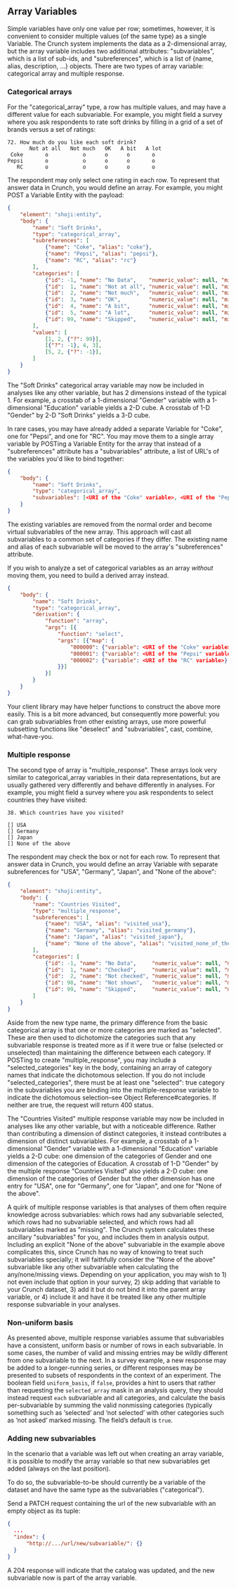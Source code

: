 ## Array Variables

Simple variables have only one value per row; sometimes, however, it is convenient to consider multiple values (of the same type) as a single Variable. The Crunch system implements the data as a 2-dimensional array, but the array variable includes two additional attributes: "subvariables", which is a list of sub-ids, and "subreferences", which is a list of {name, alias, description, ...} objects. There are two types of array variable: categorical array and multiple response.

### Categorical arrays

For the "categorical_array" type, a row has multiple values, and may have a different value for each subvariable. For example, you might field a survey where you ask respondents to rate soft drinks by filling in a grid of a set of brands versus a set of ratings:

```
72. How much do you like each soft drink?
       Not at all   Not much   OK   A bit   A lot
 Coke       o           o      o      o       o
Pepsi       o           o      o      o       o
   RC       o           o      o      o       o
```

The respondent may only select one rating in each row. To represent that answer data in Crunch, you would define an array. For example, you might POST a Variable Entity with the payload:

```json
{
    "element": "shoji:entity",
    "body": {
        "name": "Soft Drinks",
        "type": "categorical_array",
        "subreferences": [
            {"name": "Coke", "alias": "coke"},
            {"name": "Pepsi", "alias": "pepsi"},
            {"name": "RC", "alias": "rc"}
        ],
        "categories": [
            {"id": -1, "name": "No Data",    "numeric_value": null, "missing":  true},
            {"id":  1, "name": "Not at all", "numeric_value": null, "missing": false},
            {"id":  2, "name": "Not much",   "numeric_value": null, "missing": false},
            {"id":  3, "name": "OK",         "numeric_value": null, "missing": false},
            {"id":  4, "name": "A bit",      "numeric_value": null, "missing": false},
            {"id":  5, "name": "A lot",      "numeric_value": null, "missing": false},
            {"id": 99, "name": "Skipped",    "numeric_value": null, "missing":  true}
        ],
        "values": [
            [1, 2, {"?": 99}],
            [{"?": -1}, 4, 3],
            [5, 2, {"?": -1}],
        ]
    }
}
```

The "Soft Drinks" categorical array variable may now be included in analyses like any other variable, but has 2 dimensions instead of the typical 1. For example, a crosstab of a 1-dimensional "Gender" variable with a 1-dimensional "Education" variable yields a 2-D cube. A crosstab of 1-D "Gender" by 2-D "Soft Drinks" yields a 3-D cube.

In rare cases, you may have already added a separate Variable for "Coke", one for "Pepsi", and one for "RC". You may move them to a single array variable by POSTing a Variable Entity for the array that instead of a "subreferences" attribute has a "subvariables" attribute, a list of URL's of the variables you'd like to bind together:

```json
{
    "body": {
        "name": "Soft Drinks",
        "type": "categorical_array",
        "subvariables": [<URI of the "Coke" variable>, <URI of the "Pepsi" variable>, <URI of the "RC" variable>]
    }
}
```

The existing variables are removed from the normal order and become virtual subvariables of the new array. This approach will cast all subvariables to a common set of categories if they differ. The existing name and alias of each subvariable will be moved to the array's "subreferences" attribute.

If you wish to analyze a set of categorical variables as an array *without* moving them, you need to build a derived array instead.

```json
{
    "body": {
        "name": "Soft Drinks",
        "type": "categorical_array",
        "derivation": {
            "function": "array",
            "args": [{
                "function": "select",
                "args": [{"map": {
                    "000000": {"variable": <URI of the "Coke" variable>},
                    "000001": {"variable": <URI of the "Pepsi" variable>},
                    "000002": {"variable": <URI of the "RC" variable>}
                }}]
            }]
        }
    }
}
```

Your client library may have helper functions to construct the above more easily. This is a bit more advanced, but consequently more powerful: you can grab subvariables from other existing arrays, use more powerful subsetting functions like "deselect" and "subvariables", cast, combine, what-have-you.


### Multiple response
The second type of array is "multiple_response". These arrays look very similar to categorical_array variables in their data representations, but are usually gathered very differently and behave differently in analyses. For example, you might field a survey where you ask respondents to select countries they have visited:

```
38. Which countries have you visited?

[] USA
[] Germany
[] Japan
[] None of the above 
```

The respondent may check the box or not for each row. To represent that answer data in Crunch, you would define an array Variable with separate subreferences for "USA", "Germany", "Japan", and "None of the above":

```json
{
    "element": "shoji:entity",
    "body": {
        "name": "Countries Visited",
        "type": "multiple_response",
        "subreferences": [
            {"name": "USA", "alias": "visited_usa"},
            {"name": "Germany", "alias": "visited_germany"},
            {"name": "Japan", "alias": "visited_japan"},
            {"name": "None of the above", "alias": "visited_none_of_the_above"}
        ],
        "categories": [
            {"id": -1, "name": "No Data",     "numeric_value": null, "missing":  true},
            {"id":  1, "name": "Checked",     "numeric_value": null, "missing": false, "selected": true},
            {"id":  2, "name": "Not checked", "numeric_value": null, "missing": false},
            {"id": 98, "name": "Not shown",   "numeric_value": null, "missing":  true},
            {"id": 99, "name": "Skipped",     "numeric_value": null, "missing":  true}
        ]
    }
}
```

Aside from the new type name, the primary difference from the basic categorical array is that one or more categories are marked as "selected". These are then used to dichotomize the categories such that any subvariable response is treated more as if it were true or false (selected or unselected) than maintaining the difference between each category. If POSTing to create "multiple_response", you may include a "selected_categories" key in the body, containing an array of category names that indicate the dichotomous selection. If you do not include "selected_categories", there must be at least one "selected": true category in the subvariables you are binding into the multiple-response variable to indicate the dichotomous selection–see Object Reference#categories. If neither are true, the request will return 400 status.

The "Countries Visited" multiple response variable may now be included in analyses like any other variable, but with a noticeable difference. Rather than contributing a dimension of distinct categories, it instead contributes a dimension of distinct subvariables. For example, a crosstab of a 1-dimensional "Gender" variable with a 1-dimensional "Education" variable yields a 2-D cube: one dimension of the categories of Gender and one dimension of the categories of Education. A crosstab of 1-D "Gender" by the multiple response "Countries Visited" also yields a 2-D cube: one dimension of the categories of Gender but the other dimension has one entry for "USA", one for "Germany", one for "Japan", and one for "None of the above".

A quirk of multiple response variables is that analyses of them often require knowledge across subvariables: which rows had any subvariable selected, which rows had no subvariable selected, and which rows had all subvariables marked as "missing". The Crunch system calculates these ancillary "subvariables" for you, and includes them in analysis output. Including an explicit "None of the above" subvariable in the example above complicates this, since Crunch has no way of knowing to treat such subvariables specially; it will faithfully consider the "None of the above" subvariable like any other subvariable when calculating the any/none/missing views. Depending on your application, you may wish to 1) not even include that option in your survey, 2) skip adding that variable to your Crunch dataset, 3) add it but do not bind it into the parent array variable, or 4) include it and have it be treated like any other multiple response subvariable in your analyses.


### Non-uniform basis

As presented above, multiple response variables assume that subvariables have a consistent, uniform basis or number of rows in each subvariable. In some cases, the number of valid and missing entries may be wildly different from one subvariable to the next. In a survey example, a new response may be added to a longer-running series, or different responses may be presented to subsets of respondents in the context of an experiment. The boolean field `uniform_basis`, if `false`, provides a hint to users that rather than requesting the `selected_array` mask in an analysis query, they should instead request `each` subvariable and all categories, and calculate the basis per-subvariable by summing the valid nonmissing categories (typically something such as ‘selected’ and ‘not selected’ with other categories such as ‘not asked’ marked missing. The field’s default is `true`.

### Adding new subvariables

In the scenario that a variable was left out when creating an array variable, it is possible to modify the array variable so that new subvariables get added (always on the last position).

To do so, the subvariable-to-be should currently be a variable of the dataset and have the same type as the subvariables ("categorical").

Send a PATCH request containing the url of the new subvariable with an empty object as its tuple:

```json
{
  ...
  "index": {
      "http://.../url/new/subvariable/": {}
  }
}
```

A 204 response will indicate that the catalog was updated, and the new subvariable now is part of the array variable.
